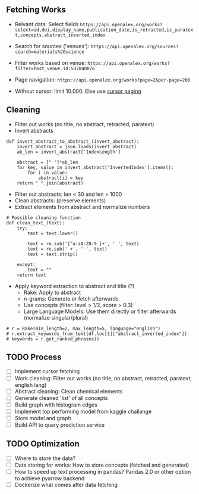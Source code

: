 ## Fetching Works

- Relvant data: Select fields `https://api.openalex.org/works?select=id,doi,display_name,publication_date,is_retracted,is_paratext,concepts,abstract_inverted_index`

- Search for sources ('venues'): `https://api.openalex.org/sources?search=materials%20science`
- Filter works based on venue: `https://api.openalex.org/works?filter=host_venue.id:S37840076`
- Page navigation: `https://api.openalex.org/works?page=2&per-page=200`
- Without cursor: limit 10.000. Else use [cursor paging](https://docs.openalex.org/how-to-use-the-api/get-lists-of-entities/paging)

## Cleaning

- Filter out works (no title, no abstract, retracted, paratext)
- Invert abstracts

```
def invert_abstract_to_abstract_(invert_abstract):
    invert_abstract = json.loads(invert_abstract)
    ab_len = invert_abstract['IndexLength']

    abstract = [" "]*ab_len
    for key, value in invert_abstract['InvertedIndex'].items():
        for i in value:
            abstract[i] = key
    return " ".join(abstract)
```

- Filter out abstracts: len < 30 and len > 1000
- Clean abstracts: (preserve elements)
- Extract elements from abstract and normalize numbers

```
# Possible cleaning function
def clean_text_(text):
    try:
        text = text.lower()

        text = re.sub('[^a-zA-Z0-9 ]+', ' ', text)
        text = re.sub(' +', ' ', text)
        text = text.strip()

    except:
        text = ""
    return text
```

- Apply keyword extraction to abstract and title (?)
  - Rake: Apply to abstract
  - n-grams: Generate or fetch afterwards
  - Use concepts (filter: level > 1/2, score > 0.3)
  - Large Language Models: Use them directly or filter afterwards (normalize singular/plural)

```
# r = Rake(min_length=2, max_length=5, language="english")
# r.extract_keywords_from_text(df.loc[1]["abstract_inverted_index"])
# keywords = r.get_ranked_phrases()
```

## TODO Process

- [ ] Implement cursor fetching
- [ ] Work cleaning: Filter out works (no title, no abstract, retracted, paratext, english lang)
- [ ] Abstract cleaning: Clean chemical elements
- [ ] Generate cleaned 'list' of all concepts
- [ ] Build graph with histogram edges
- [ ] Implement top performing model from kaggle challange
- [ ] Store model and graph
- [ ] Build API to query prediction service

## TODO Optimization

- [ ] Where to store the data?
- [ ] Data storing for works: How to store concepts (fetched and generated)
- [ ] How to speed up text processing in pandas? Pandas 2.0 or other option to achieve pyarrow backend
- [ ] Dockerize what comes after data fetching
